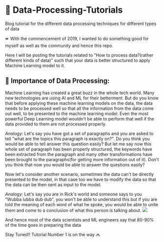# :ledger: Data-Processing-Tutorials
Blog tutorial for the different data processing techniques for different types of data

:fast_forward: With the commencement of 2019, I wanted to do something good for myself as well as the community and hence this repo.

Here I will be posting the tutorials related to "How to process data?(rather different kinds of data)" such that your data is better structured to apply Machine Learning model to it.

## :triangular_flag_on_post: Importance of Data Processing:
Machine Learning has created a great buzz in the whole tech world. Many new technologies are using AI and ML for their betterment.
But do you know that before applying these machine learning models on the data, the data needs to be processed well so that all the information from the data come out well, to be presented to the machine learning model.
Even the most powerful Deep Learning model wouldn't be able to perform that well if the data provided to them are not processed properly.

*Analogy:*
  Let's say you have got a set of paragraphs and you are asked to tell "what are the topics this paragraph is exactly on?". Do you think you would be able to tell answer this question easily? But let me say now this whole set of paragraph has been properly structured, the keywords have been extracted from the paragraph and many other transformations have been brought to the paragraphs(for getting more information out of it). Don't you think that now you would be able to answer the questions easily?

Now let's consider another scenario, sometimes the data can't be directly presented to the model, in that case too we have to modify the data so that the data can be then sent as input to the model.

*Analogy:*
  Let's say you are in Rick's world and someone says to you "Wubba lubba dub dub", you won't be able to understand this but if you are told the meaning of each word of what he spoke, you would be able to unite them and come to a conclusion of what this person is talking about.
![](https://juststickers.in/wp-content/uploads/2018/02/wubba-lubba-dub-dub.png)

And hence most of the data scientists and ML engineers say that 80-90% of the time goes in preparing the data

Stay Tuned!! Tutorial Number 1 is on the way :soon:
